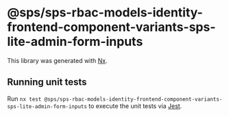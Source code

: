 # @sps/sps-rbac-models-identity-frontend-component-variants-sps-lite-admin-form-inputs

This library was generated with [Nx](https://nx.dev).

## Running unit tests

Run `nx test @sps/sps-rbac-models-identity-frontend-component-variants-sps-lite-admin-form-inputs` to execute the unit tests via [Jest](https://jestjs.io).
